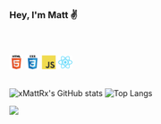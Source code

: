 


### Hey, I'm Matt ✌  <br><br><br>
<div>
<img src="https://raw.githubusercontent.com/devicons/devicon/master/icons/html5/html5-original-wordmark.svg" width="5%" alt="HTML">
<img src="https://raw.githubusercontent.com/devicons/devicon/master/icons/css3/css3-original-wordmark.svg" width="5%" alt="CSS">
<img src="https://raw.githubusercontent.com/devicons/devicon/master/icons/javascript/javascript-original.svg" width="5%" alt="Javascript"> 
<img src="https://raw.githubusercontent.com/devicons/devicon/master/icons/react/react-original.svg" width="5%" alt="ReactJS"><br><br>
<div>

![xMattRx's GitHub stats](https://github-readme-stats.vercel.app/api?username=xMattRx&show_icons=true&theme=dark)
![Top Langs](https://github-readme-stats.vercel.app/api/top-langs/?username=xMattRx&layout=compact&theme=dark)
</div>

[![](https://camo.githubusercontent.com/c00f87aeebbec37f3ee0857cc4c20b21fefde8a96caf4744383ebfe44a47fe3f/68747470733a2f2f696d672e736869656c64732e696f2f62616467652f2d4c696e6b6564496e2d2532333030373742353f7374796c653d666f722d7468652d6261646765266c6f676f3d6c696e6b6564696e266c6f676f436f6c6f723d7768697465)](https://www.linkedin.com/in/matthew-nascimento-5753246a)

